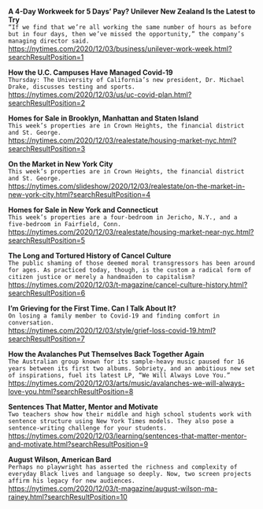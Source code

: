 **A 4-Day Workweek for 5 Days’ Pay? Unilever New Zealand Is the Latest to Try**\
`“If we find that we’re all working the same number of hours as before but in four days, then we’ve missed the opportunity,” the company’s managing director said.`\
https://nytimes.com/2020/12/03/business/unilever-work-week.html?searchResultPosition=1

**How the U.C. Campuses Have Managed Covid-19**\
`Thursday: The University of California’s new president, Dr. Michael Drake, discusses testing and sports.`\
https://nytimes.com/2020/12/03/us/uc-covid-plan.html?searchResultPosition=2

**Homes for Sale in Brooklyn, Manhattan and Staten Island**\
`This week’s properties are in Crown Heights, the financial district and St. George.`\
https://nytimes.com/2020/12/03/realestate/housing-market-nyc.html?searchResultPosition=3

**On the Market in New York City**\
`This week’s properties are in Crown Heights, the financial district and St. George.`\
https://nytimes.com/slideshow/2020/12/03/realestate/on-the-market-in-new-york-city.html?searchResultPosition=4

**Homes for Sale in New York and Connecticut**\
`This week’s properties are a four-bedroom in Jericho, N.Y., and a five-bedroom in Fairfield, Conn.`\
https://nytimes.com/2020/12/03/realestate/housing-market-near-nyc.html?searchResultPosition=5

**The Long and Tortured History of Cancel Culture**\
`The public shaming of those deemed moral transgressors has been around for ages. As practiced today, though, is the custom a radical form of citizen justice or merely a handmaiden to capitalism?`\
https://nytimes.com/2020/12/03/t-magazine/cancel-culture-history.html?searchResultPosition=6

**I’m Grieving for the First Time. Can I Talk About It?**\
`On losing a family member to Covid-19 and finding comfort in conversation.`\
https://nytimes.com/2020/12/03/style/grief-loss-covid-19.html?searchResultPosition=7

**How the Avalanches Put Themselves Back Together Again**\
`The Australian group known for its sample-heavy music paused for 16 years between its first two albums. Sobriety, and an ambitious new set of inspirations, fuel its latest LP, “We Will Always Love You.”`\
https://nytimes.com/2020/12/03/arts/music/avalanches-we-will-always-love-you.html?searchResultPosition=8

**Sentences That Matter, Mentor and Motivate**\
`Two teachers show how their middle and high school students work with sentence structure using New York Times models. They also pose a sentence-writing challenge for your students.`\
https://nytimes.com/2020/12/03/learning/sentences-that-matter-mentor-and-motivate.html?searchResultPosition=9

**August Wilson, American Bard**\
`Perhaps no playwright has asserted the richness and complexity of everyday Black lives and language so deeply. Now, two screen projects affirm his legacy for new audiences.`\
https://nytimes.com/2020/12/03/t-magazine/august-wilson-ma-rainey.html?searchResultPosition=10

